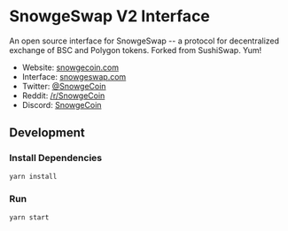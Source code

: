 # SnowgeSwap V2 Interface

An open source interface for SnowgeSwap -- a protocol for decentralized exchange of BSC and Polygon tokens.
Forked from SushiSwap. Yum!

-   Website: [snowgecoin.com](https://snowgecoin.com/)
-   Interface: [snowgeswap.com](https://snowgeswap.com)
-   Twitter: [@SnowgeCoin](https://twitter.com/SnowgeCoin)
-   Reddit: [/r/SnowgeCoin](https://www.reddit.com/r/SnowgeCoin)
-   Discord: [SnowgeCoin](https://discord.gg/qy3ymqazeJ)

## Development

### Install Dependencies

```bash
yarn install
```

### Run

```bash
yarn start
```
